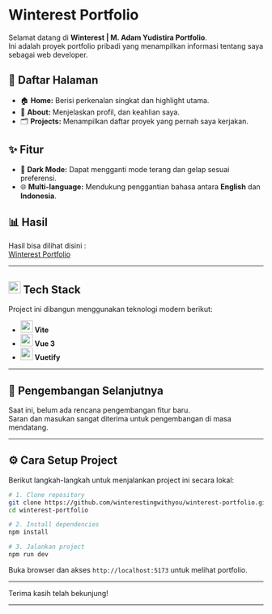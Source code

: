 # Winterest Portfolio

Selamat datang di **Winterest | M. Adam Yudistira Portfolio**.  
Ini adalah proyek portfolio pribadi yang menampilkan informasi tentang saya sebagai web developer.

## 📄 Daftar Halaman

- 🏠 **Home:** Berisi perkenalan singkat dan highlight utama.
- 👤 **About:** Menjelaskan profil, dan keahlian saya.
- 🗂️ **Projects:** Menampilkan daftar proyek yang pernah saya kerjakan.

## ✨ Fitur

- 🌙 **Dark Mode:** Dapat mengganti mode terang dan gelap sesuai preferensi.
- 🌐 **Multi-language:** Mendukung penggantian bahasa antara **English** dan **Indonesia**.

## 📊 Hasil

Hasil bisa dilihat disini :  
[Winterest Portfolio](https://winterestingwithyou.github.io/winterest-portfolio/)

---

## <img src="https://cdn.jsdelivr.net/gh/devicons/devicon/icons/vuejs/vuejs-original.svg" width="24" /> Tech Stack

Project ini dibangun menggunakan teknologi modern berikut:

- <img src="https://vitejs.dev/logo.svg" width="24" /> **Vite**
- <img src="https://cdn.jsdelivr.net/gh/devicons/devicon/icons/vuejs/vuejs-original.svg" width="24" /> **Vue 3**
- <img src="https://cdn.jsdelivr.net/gh/devicons/devicon/icons/vuetify/vuetify-original.svg" width="24" /> **Vuetify**

---

## 🚀 Pengembangan Selanjutnya

Saat ini, belum ada rencana pengembangan fitur baru.  
Saran dan masukan sangat diterima untuk pengembangan di masa mendatang.

---

## ⚙️ Cara Setup Project

Berikut langkah-langkah untuk menjalankan project ini secara lokal:

```bash
# 1. Clone repository
git clone https://github.com/winterestingwithyou/winterest-portfolio.git
cd winterest-portfolio

# 2. Install dependencies
npm install

# 3. Jalankan project
npm run dev
```

Buka browser dan akses `http://localhost:5173` untuk melihat portfolio.

---

Terima kasih telah bekunjung!  

---
